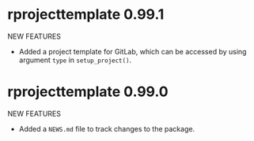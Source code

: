# rprojecttemplate 0.99.1

NEW FEATURES

* Added a project template for GitLab, which can be accessed by using argument `type` in `setup_project()`.

# rprojecttemplate 0.99.0

NEW FEATURES

* Added a `NEWS.md` file to track changes to the package.
